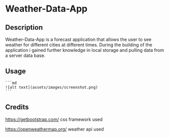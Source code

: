 # Weather-Data-App

## Description

Weather-Data-App is a forecast application that allows the user to see weather for different cities at different times. During the building of the application i gained further knowledge in local storage and pulling data from a server data base. 

## Usage

    ```md
    ![alt text](assets/images/screenshot.png)
    ```

## Credits

https://getbootstrap.com/ css framework used

https://openweathermap.org/ weather api used